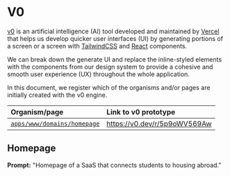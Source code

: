 # V0

[v0](https://v0.dev) is an artificial intelligence (AI) tool developed and
maintained by [Vercel](https://vercel.com) that helps us develop quicker user
interfaces (UI) by generating portions of a screen or a screen with
[TailwindCSS](https://tailwindcss.com) and [React](https://react.dev)
components.

We can break down the generate UI and replace the inline-styled elements with
the components from our design system to provide a cohesive and smooth user
experience (UX) throughout the whole application.

In this document, we register which of the organisms and/or pages are initially
created with the v0 engine.

| **Organism/page**                         | **Link to v0 prototype**              |
| :---------------------------------------- | :------------------------------------ |
| [`apps/www/domains/homepage`](#homepage)  | <https://v0.dev/r/5p9oWV569Aw>        |

## Homepage

**Prompt:** "Homepage of a SaaS that connects students to housing abroad."
